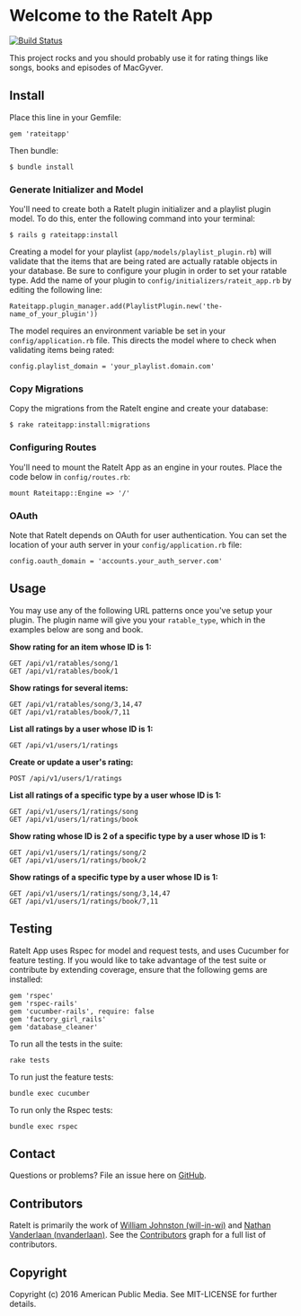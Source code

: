 # Welcome to the RateIt App

[![Build Status](https://travis-ci.org/APMG/rateitapp.svg?branch=master)](https://travis-ci.org/APMG/rateitapp)

This project rocks and you should probably use it for rating things like songs, books and episodes of MacGyver.

## Install

Place this line in your Gemfile:

    gem 'rateitapp'

Then bundle:

    $ bundle install

### Generate Initializer and Model

You'll need to create both a RateIt plugin initializer and a playlist plugin model. To do this, enter the following command into your terminal:

    $ rails g rateitapp:install

Creating a model for your playlist (`app/models/playlist_plugin.rb`) will validate that the items that are being rated are actually ratable objects in your database. Be sure to configure your plugin in order to set your ratable type. Add the name of your plugin to `config/initializers/rateit_app.rb` by editing the following line:

    Rateitapp.plugin_manager.add(PlaylistPlugin.new('the-name_of_your_plugin'))

The model requires an environment variable be set in your `config/application.rb` file. This directs the model where to check when validating items being rated:

    config.playlist_domain = 'your_playlist.domain.com'

### Copy Migrations

Copy the migrations from the RateIt engine and create your database:

    $ rake rateitapp:install:migrations

### Configuring Routes

You'll need to mount the RateIt App as an engine in your routes. Place the code below in `config/routes.rb`:

    mount Rateitapp::Engine => '/'

### OAuth

Note that RateIt depends on OAuth for user authentication. You can set the location of your auth server in your `config/application.rb` file:

    config.oauth_domain = 'accounts.your_auth_server.com'

## Usage

You may use any of the following URL patterns once you've setup your plugin. The plugin
name will give you your `ratable_type`, which in the examples below are song and book.

**Show rating for an item whose ID is 1:**

    GET /api/v1/ratables/song/1
    GET /api/v1/ratables/book/1

**Show ratings for several items:**

    GET /api/v1/ratables/song/3,14,47
    GET /api/v1/ratables/book/7,11

**List all ratings by a user whose ID is 1:**

    GET /api/v1/users/1/ratings

**Create or update a user's rating:**

    POST /api/v1/users/1/ratings

**List all ratings of a specific type by a user whose ID is 1:**

    GET /api/v1/users/1/ratings/song
    GET /api/v1/users/1/ratings/book

**Show rating whose ID is 2 of a specific type by a user whose ID is 1:**

    GET /api/v1/users/1/ratings/song/2
    GET /api/v1/users/1/ratings/book/2

**Show ratings of a specific type by a user whose ID is 1:**

    GET /api/v1/users/1/ratings/song/3,14,47
    GET /api/v1/users/1/ratings/book/7,11

## Testing

RateIt App uses Rspec for model and request tests, and uses Cucumber for feature testing. If you would like to take advantage of the test suite or contribute by extending coverage, ensure that the following gems are installed:

    gem 'rspec'
    gem 'rspec-rails'
    gem 'cucumber-rails', require: false
    gem 'factory_girl_rails'
    gem 'database_cleaner'

To run all the tests in the suite:

    rake tests

To run just the feature tests:

    bundle exec cucumber

To run only the Rspec tests:

    bundle exec rspec

## Contact

Questions or problems? File an issue here on [GitHub](https://github.com/APMG/rateitapp/issues).

## Contributors

RateIt is primarily the work of [William Johnston (will-in-wi)](https://github.com/will-in-wi) and [Nathan Vanderlaan (nvanderlaan)](https://github.com/nvanderlaan). See the [Contributors](https://github.com/APMG/rateitapp/graphs/contributors) graph for a full list of contributors.

## Copyright

Copyright (c) 2016 American Public Media. See MIT-LICENSE for further details.
